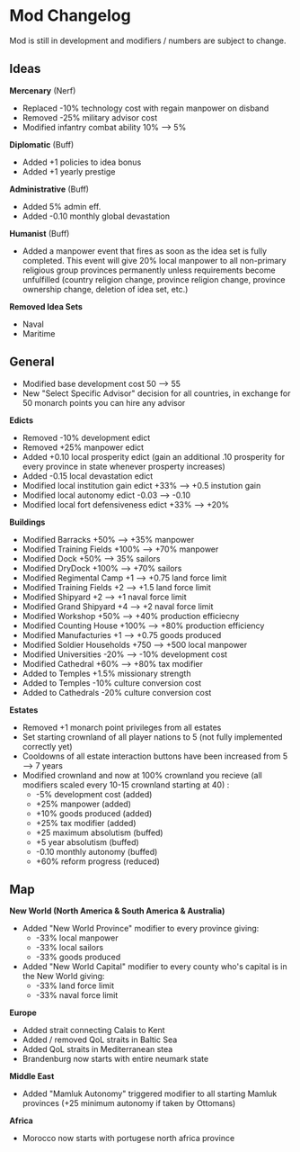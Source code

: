 # Mod Changelog 
Mod is still in development and modifiers / numbers are subject to change.
## Ideas

**Mercenary** (Nerf)
 - Replaced -10% technology cost with regain manpower on disband
 - Removed -25% military advisor cost
 - Modified infantry combat ability 10% --> 5%

**Diplomatic** (Buff)
 - Added +1 policies to idea bonus 
 - Added +1 yearly prestige

**Administrative** (Buff)
 - Added 5% admin eff.
 - Added -0.10 monthly global devastation

**Humanist** (Buff)
 - Added a manpower event that fires as soon as the idea set is fully completed. This event will give 20% local manpower to all non-primary religious group provinces permanently unless requirements become unfulfilled (country religion change, province religion change, province ownership change, deletion of idea set, etc.)

**Removed Idea Sets**
 - Naval
 - Maritime

## General
- Modified base development cost 50 --> 55
- New "Select Specific Advisor" decision for all countries, in exchange for 50 monarch points you can hire any advisor

**Edicts**
 - Removed -10% development edict
 - Removed +25% manpower edict
 - Added +0.10 local prosperity edict (gain an additional .10 prosperity for every province in state whenever prosperty increases)
 - Added -0.15 local devastation edict
 - Modified local institution gain edict +33% --> +0.5 instution gain
 - Modified local autonomy edict -0.03 --> -0.10
 - Modified local fort defensiveness edict +33% --> +20%

**Buildings**
 - Modified Barracks +50% --> +35% manpower
 - Modified Training Fields +100% --> +70% manpower
 - Modified Dock +50% --> 35% sailors
 - Modified DryDock +100% --> +70% sailors
 - Modified Regimental Camp +1 --> +0.75 land force limit
 - Modified Training Fields +2 --> +1.5 land force limit
 - Modified Shipyard +2 --> +1 naval force limit
 - Modified Grand Shipyard +4 --> +2 naval force limit
 - Modified Workshop +50% --> +40% production efficiecny
 - Modified Counting House +100% --> +80% production efficiency
 - Modified Manufacturies +1 --> +0.75 goods produced
 - Modified Soldier Households +750 --> +500 local manpower
 - Modified Universities -20% --> -10% development cost
 - Modified Cathedral +60% --> +80% tax modifier
 - Added to Temples +1.5% missionary strength
 - Added to Temples -10% culture conversion cost
 - Added to Cathedrals -20% culture conversion cost

**Estates**
 - Removed +1 monarch point privileges from all estates
 - Set starting crownland of all player nations to 5 (not fully implemented correctly yet)
 - Cooldowns of all estate interaction buttons have been increased from 5 --> 7 years
 - Modified crownland and now at 100% crownland you recieve (all modifiers scaled every 10-15 crownland starting at 40) :
	 - -5% development cost (added)
	 - +25% manpower (added)
 	 - +10% goods produced (added)
  	 - +25% tax modifier (added)
	 - +25 maximum absolutism (buffed)
 	 - +5 year absolutism (buffed)
   	 - -0.10 monthly autonomy (buffed)
   	 - +60% reform progress (reduced)

## Map
**New World (North America & South America & Australia)**
 - Added "New World Province" modifier to every province giving:
	 - -33% local manpower
	 - -33% local sailors
	 - -33% goods produced
 - Added "New World Capital" modifier to every county who's capital is in the New World giving:
	 - -33% land force limit
 	 - -33% naval force limit
	 
**Europe**
 - Added strait connecting Calais to Kent
 - Added / removed QoL straits in Baltic Sea
 - Added QoL straits in Mediterranean stea
 - Brandenburg now starts with entire neumark state
 
 **Middle East**
 - Added "Mamluk Autonomy" triggered modifier to all starting Mamluk provinces (+25 minimum autonomy if taken by Ottomans)

 **Africa**
 - Morocco now starts with portugese north africa province

